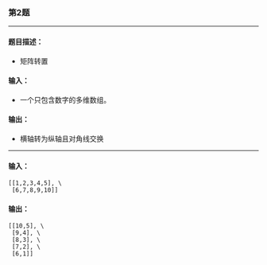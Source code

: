 ### 第2题

-------------

#### 题目描述：
* 矩阵转置

#### 输入：
* 一个只包含数字的多维数组。

#### 输出：

* 横轴转为纵轴且对角线交换

-------------

#### 输入：

	[[1,2,3,4,5], \
	 [6,7,8,9,10]]

#### 输出：

	[[10,5], \
	 [9,4], \
	 [8,3], \
	 [7,2], \
	 [6,1]]
